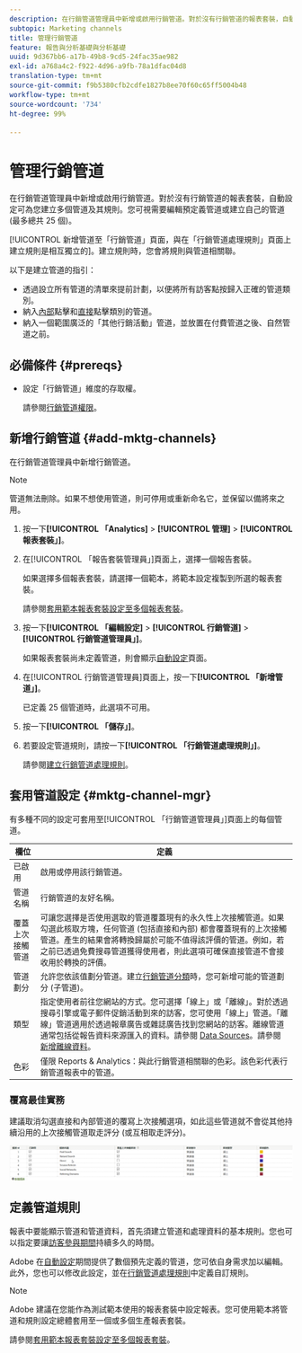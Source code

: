 ```yaml
---
description: 在行銷管道管理員中新增或啟用行銷管道。對於沒有行銷管道的報表套裝，自動設定可為您建立多個管道及其規則。您可視需要編輯預定義管道或建立自己的管道 (最多總共 25 個)。
subtopic: Marketing channels
title: 管理行銷管道
feature: 報告與分析基礎與分析基礎
uuid: 9d367bb6-a17b-49b8-9cd5-24fac35ae982
exl-id: a768a4c2-f922-4d96-a9fb-78a1dfac04d8
translation-type: tm+mt
source-git-commit: f9b5380cfb2cdfe1827b8ee70f60c65ff5004b48
workflow-type: tm+mt
source-wordcount: '734'
ht-degree: 99%

---
```


# 管理行銷管道

在行銷管道管理員中新增或啟用行銷管道。對於沒有行銷管道的報表套裝，自動設定可為您建立多個管道及其規則。您可視需要編輯預定義管道或建立自己的管道 (最多總共 25 個)。

[!UICONTROL 新增管道至「行銷管道」頁面，與在「行銷管道處理規則」頁面上建立規則是相互獨立的][](/help/components/c-marketing-channels/c-rules.md)。建立規則時，您會將規則與管道相關聯。

以下是建立管道的指引：

* 透過設立所有管道的清單來提前計劃，以便將所有訪客點按歸入正確的管道類別。
* 納入[內部](/help/components/c-marketing-channels/c-rules.md)點擊和[直接](/help/components/c-marketing-channels/c-rules.md)點擊類別的管道。
* 納入一個範圍廣泛的「其他行銷活動」管道，並放置在付費管道之後、自然管道之前。


## 必備條件 {#prereqs}

* 設定「行銷管道」維度的存取權。

   請參閱[行銷管道權限](/help/components/c-marketing-channels/c-channel-report-access.md)。

## 新增行銷管道 {#add-mktg-channels}

在行銷管道管理員中新增行銷管道。

>[!NOTE]
>
>管道無法刪除。如果不想使用管道，則可停用或重新命名它，並保留以備將來之用。

1. 按一下&#x200B;**[!UICONTROL 「Analytics]** > **[!UICONTROL 管理]** > **[!UICONTROL 報表套裝」]**。
1. 在[!UICONTROL 「報告套裝管理員」]頁面上，選擇一個報告套裝。

   如果選擇多個報表套裝，請選擇一個範本，將範本設定複製到所選的報表套裝。

   請參閱[套用範本報表套裝設定至多個報表套裝](/help/components/c-marketing-channels/c-getting-started-mchannel.md)。

1. 按一下&#x200B;**[!UICONTROL 「編輯設定]** > **[!UICONTROL 行銷管道]** > **[!UICONTROL 行銷管道管理員」]**。

   如果報表套裝尚未定義管道，則會顯示[自動設定](/help/components/c-marketing-channels/c-getting-started-mchannel.md)頁面。

1. 在[!UICONTROL 行銷管道管理員]頁面上，按一下&#x200B;**[!UICONTROL 「新增管道」]**。

   已定義 25 個管道時，此選項不可用。

1. 按一下&#x200B;**[!UICONTROL 「儲存」]**。
1. 若要設定管道規則，請按一下&#x200B;**[!UICONTROL 「行銷管道處理規則」]**。

   請參閱[建立行銷管道處理規則](/help/components/c-marketing-channels/c-rules.md)。

## 套用管道設定 {#mktg-channel-mgr}

有多種不同的設定可套用至[!UICONTROL 「行銷管道管理員」]頁面上的每個管道。

| 欄位 | 定義 |
|--- |--- |
| 已啟用 | 啟用或停用該行銷管道。 |
| 管道名稱 | 行銷管道的友好名稱。 |
| 覆蓋上次接觸管道 | 可讓您選擇是否使用選取的管道覆蓋現有的永久性上次接觸管道。如果勾選此核取方塊，任何管道 (包括直接和內部) 都會覆蓋現有的上次接觸管道。產生的結果會將轉換歸屬於可能不值得該評價的管道。例如，若之前已透過免費搜尋管道獲得使用者，則此選項可確保直接管道不會接收用於轉換的評價。 |
| 管道劃分 | 允許您依該值劃分管道。建立[行銷管道分類](/help/components/c-marketing-channels/classifictions-mchannel.md)時，您可新增可能的管道劃分 (子管道)。 |
| 類型 | 指定使用者前往您網站的方式。您可選擇「線上」或「離線」。對於透過搜尋引擎或電子郵件促銷活動到來的訪客，您可使用「線上」管道。「離線」管道適用於透過報章廣告或雜誌廣告找到您網站的訪客。離線管道通常包括從報告資料來源匯入的資料。請參閱 [Data Sources](https://docs.adobe.com/content/help/zh-Hant/analytics/import/data-sources/datasrc-home.html)。請參閱[新增離線資料](/help/components/c-marketing-channels/c-getting-started-mchannel.md)。 |
| 色彩 | 僅限 Reports &amp; Analytics：與此行銷管道相關聯的色彩。該色彩代表行銷管道報表中的管道。 |

### 覆寫最佳實務

建議取消勾選直接和內部管道的覆寫上次接觸選項，如此這些管道就不會從其他持續沿用的上次接觸管道取走評分 (或互相取走評分)。

![](assets/int-channel2.png)

## 定義管道規則

報表中要能顯示管道和管道資料，首先須建立管道和處理資料的基本規則。您也可以指定要讓[訪客參與期間](/help/components/c-marketing-channels/visitor-engagement.md)持續多久的時間。

Adobe 在[自動設定](/help/components/c-marketing-channels/c-getting-started-mchannel.md)期間提供了數個預先定義的管道，您可依自身需求加以編輯。此外，您也可以修改此設定，並在[行銷管道處理規則](/help/components/c-marketing-channels/c-rules.md)中定義自訂規則。

>[!NOTE]
>
>Adobe 建議在您能作為測試範本使用的報表套裝中設定報表。您可使用範本將管道和規則設定總體套用至一個或多個生產報表套裝。
>
>請參閱[套用範本報表套裝設定至多個報表套裝](/help/components/c-marketing-channels/c-getting-started-mchannel.md)。
